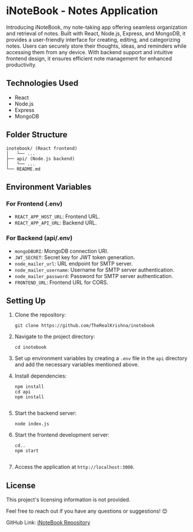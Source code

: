 <h1>iNoteBook - Notes Application</h1>
<p>Introducing iNoteBook, my note-taking app offering seamless organization and retrieval of notes. Built with React,
  Node.js, Express, and MongoDB, it provides a user-friendly interface for creating, editing, and categorizing notes.
  Users can securely store their thoughts, ideas, and reminders while accessing them from any device. With backend
  support and intuitive frontend design, it ensures efficient note management for enhanced productivity.</p>
<h2>Technologies Used</h2>
<ul>
  <li>React</li>
  <li>Node.js</li>
  <li>Express</li>
  <li>MongoDB</li>
</ul>
<h2>Folder Structure</h2>
<pre><div class="dark bg-gray-950 rounded-md"><div class="flex items-center relative text-token-text-secondary bg-token-main-surface-secondary px-4 py-2 text-xs font-sans justify-between rounded-t-md"></div><div class="p-4 overflow-y-auto"><code class="!whitespace-pre hljs">inotebook/ (React frontend)
│   └── ...
├── api/ (Node.js backend)
│   └── ...
└── README.md</code></div></div></pre>
<h2>Environment Variables</h2>
<h3>For Frontend (.env)</h3>
<ul>
  <li><code>REACT_APP_HOST_URL</code>: Frontend URL.</li>
  <li><code>REACT_APP_API_URL</code>: Backend URL.</li>
</ul>
<h3>For Backend (api/.env)</h3>
<ul>
  <li><code>mongoDBURI</code>: MongoDB connection URI.</li>
  <li><code>JWT_SECRET</code>: Secret key for JWT token generation.</li>
  <li><code>node_mailer_url</code>: URL endpoint for SMTP server.</li>
  <li><code>node_mailer_username</code>: Username for SMTP server authentication.</li>
  <li><code>node_mailer_password</code>: Password for SMTP server authentication.</li>
  <li><code>FRONTEND_URL</code>: Frontend URL for CORS.</li>
</ul>
<h2>Setting Up</h2>
<ol>
  <li>
    <p>Clone the repository:</p>
    <pre><div class="dark bg-gray-950 rounded-md"><div class="flex items-center relative text-token-text-secondary bg-token-main-surface-secondary px-4 py-2 text-xs font-sans justify-between rounded-t-md"></div><div class="p-4 overflow-y-auto"><code class="!whitespace-pre hljs language-bash">git <span class="hljs-built_in">clone</span> https://github.com/TheRealKrishna/inotebook</code></div></div></pre>
  </li>
  <li>
    <p>Navigate to the project directory:</p>
    <pre><div class="dark bg-gray-950 rounded-md"><div class="flex items-center relative text-token-text-secondary bg-token-main-surface-secondary px-4 py-2 text-xs font-sans justify-between rounded-t-md"></div><div class="p-4 overflow-y-auto"><code class="!whitespace-pre hljs language-bash"><span class="hljs-built_in">cd</span> inotebook</code></div></div></pre>
  </li>
  <li>
    <p>Set up environment variables by creating a <code>.env</code> file in the <code>api</code> directory and add the
      necessary variables mentioned above.</p>
  </li>
  <li>
    <p>Install dependencies:</p>
    <pre><div class="dark bg-gray-950 rounded-md"><div class="flex items-center relative text-token-text-secondary bg-token-main-surface-secondary px-4 py-2 text-xs font-sans justify-between rounded-t-md"></div><div class="p-4 overflow-y-auto"><code class="!whitespace-pre hljs language-bash">npm install
<span class="hljs-built_in">cd</span> api
npm install
  </code></div></div></pre>
  </li>
  <li>
    <p>Start the backend server:</p>
    <pre><div class="dark bg-gray-950 rounded-md"><div class="flex items-center relative text-token-text-secondary bg-token-main-surface-secondary px-4 py-2 text-xs font-sans justify-between rounded-t-md"></div><div class="p-4 overflow-y-auto"><code class="!whitespace-pre hljs language-bash">node index.js</code></div></div></pre>
  </li>
  <li>
    <p>Start the frontend development server:</p>
    <pre><div class="dark bg-gray-950 rounded-md"><div class="flex items-center relative text-token-text-secondary bg-token-main-surface-secondary px-4 py-2 text-xs font-sans justify-between rounded-t-md"></div><div class="p-4 overflow-y-auto"><code class="!whitespace-pre hljs language-bash"><span class="hljs-built_in">cd..</span>
npm start
  </code></div></div></pre>
  </li>
  <li>
    <p>Access the application at <code>http://localhost:3000</code>.</p>
  </li>
</ol>
<h2>License</h2>
<p>This project's licensing information is not provided.</p>
<p>Feel free to reach out if you have any questions or suggestions! 😊</p>
<p>GitHub Link: <a target="_new" href="https://github.com/TheRealKrishna/inotebook">iNoteBook Repository</a></p>